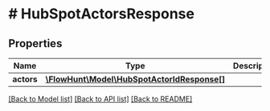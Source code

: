 # # HubSpotActorsResponse

## Properties

Name | Type | Description | Notes
------------ | ------------- | ------------- | -------------
**actors** | [**\FlowHunt\Model\HubSpotActorIdResponse[]**](HubSpotActorIdResponse.md) |  |

[[Back to Model list]](../../README.md#models) [[Back to API list]](../../README.md#endpoints) [[Back to README]](../../README.md)
